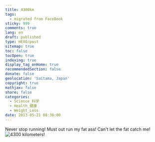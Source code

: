 ```yaml
---
title: 4300km
tags:
  - migrated from FaceBook
sticky: 999
comments: true
lang: en
draft: published
type: HEXO/post
sitemap: true
toc: false
tocOpen: true
indexing: true
display_tag_onHome: true
recommendedSection: false
donate: false
geolocation: 'Saitama, Japan'
copyright: true
mathjax: false
share: false
categories:
  - Science_科学
  - Health_健康
  - Weight_Loss
date: 2013-05-21 08:38:00
---
```

 Never stop running! Must out run my fat ass! Can't let the fat catch me!
 ![4300 kilometers!](954856_462090950543445_506475391_n_462090950543445.jpg)